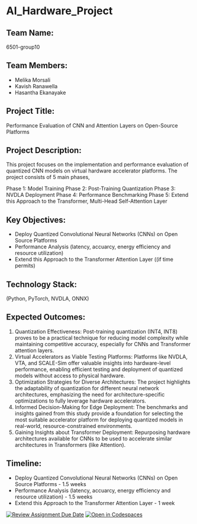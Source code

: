 # AI_Hardware_Project

## Team Name: 
6501-group10

## Team Members:
- Melika Morsali
- Kavish Ranawella
- Hasantha Ekanayake

## Project Title:
Performance Evaluation of CNN and Attention Layers on Open-Source Platforms

## Project Description:
This project focuses on the implementation and performance evaluation of quantized CNN models on virtual hardware accelerator platforms. The project consists of 5 main phases,

Phase 1: Model Training
Phase 2: Post-Training Quantization
Phase 3: NVDLA Deployment
Phase 4: Performance Benchmarking
Phase 5: Extend this Approach to the Transformer, Multi-Head Self-Attention Layer

## Key Objectives:
- Deploy Quantized Convolutional Neural Networks (CNNs) on Open Source Platforms
- Performance Analysis (latency, accuarcy, energy efficiency and resource utilization) 
- Extend this Approach to the Transformer Attention Layer ((if time permits)

## Technology Stack:
(Python, PyTorch, NVDLA, ONNX)

## Expected Outcomes:

1. Quantization Effectiveness:
Post-training quantization (INT4, INT8) proves to be a practical technique for reducing model complexity while maintaining competitive accuracy, especially for CNNs and Transformer attention layers.
2. Virtual Accelerators as Viable Testing Platforms:
Platforms like NVDLA, VTA, and SCALE-Sim offer valuable insights into hardware-level performance, enabling efficient testing and deployment of quantized models without access to physical hardware.
3. Optimization Strategies for Diverse Architectures:
The project highlights the adaptability of quantization for different neural network architectures, emphasizing the need for architecture-specific optimizations to fully leverage hardware accelerators.
4. Informed Decision-Making for Edge Deployment:
The benchmarks and insights gained from this study provide a foundation for selecting the most suitable accelerator platform for deploying quantized models in real-world, resource-constrained environments.
5. Gaining Insights about Transformer Deployment:
Repurposing hardware architectures available for CNNs to be used to accelerate similar architectures in Transformers (like Attention).


## Timeline:
- Deploy Quantized Convolutional Neural Networks (CNNs) on Open Source Platforms - 1.5 weeks
- Performance Analysis (latency, accuarcy, energy efficiency and resource utilization) - 1.5 weeks
- Extend this Approach to the Transformer Attention Layer - 1 week 


[![Review Assignment Due Date](https://classroom.github.com/assets/deadline-readme-button-22041afd0340ce965d47ae6ef1cefeee28c7c493a6346c4f15d667ab976d596c.svg)](https://classroom.github.com/a/Buol6fpg)
[![Open in Codespaces](https://classroom.github.com/assets/launch-codespace-2972f46106e565e64193e422d61a12cf1da4916b45550586e14ef0a7c637dd04.svg)](https://classroom.github.com/open-in-codespaces?assignment_repo_id=16990746)
